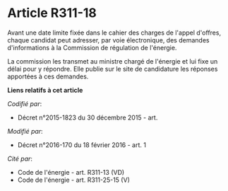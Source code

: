 # Article R311-18

Avant une date limite fixée dans le cahier des charges de l'appel d'offres, chaque candidat peut adresser, par voie
électronique, des demandes d'informations à la Commission de régulation de l'énergie. 

La commission les transmet au ministre chargé de l'énergie et lui fixe un délai pour y répondre. Elle publie sur le site de
candidature les réponses apportées à ces demandes.

**Liens relatifs à cet article**

_Codifié par_:

  - Décret n°2015-1823 du 30 décembre 2015 - art.

_Modifié par_:

  - Décret n°2016-170 du 18 février 2016 - art. 1

_Cité par_:

  - Code de l'énergie - art. R311-13 (VD)
  - Code de l'énergie - art. R311-25-15 (V)
